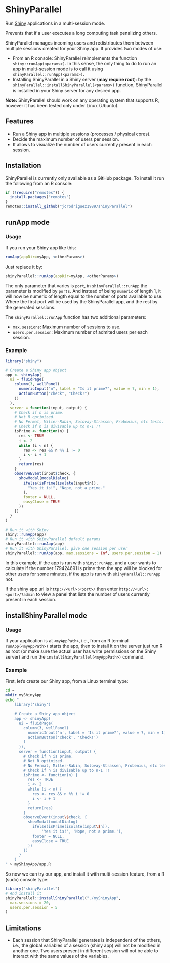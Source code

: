 ShinyParallel
================

Run [Shiny](http://shiny.rstudio.com/) applications in a multi-session
mode.

Prevents that if a user executes a long computing task penalizing
others.

ShinyParallel manages incoming users and redistributes them between
multiple sessions created for your Shiny app. It provides two modes of
use:

-   From an R console: ShinyParallel reimplements the function
    `shiny::runApp(<params>)`. In this sense, the only thing to do to
    run an app in multi-session mode is to call it using
    `shinyParallel::runApp(<params>)`.
-   Installing ShinyParallel in a Shiny server (**may require root**):
    by the `shinyParallel::installShinyParallel(<params>)` function,
    ShinyParallel is installed in your Shiny server for any desired app.

**Note:** ShinyParallel should work on any operating system that
supports R, however it has been tested only under Linux (Ubuntu).

## Features

-   Run a Shiny app in multiple sessions (processes / physical cores).
-   Decide the maximum number of users per session.
-   It allows to visualize the number of users currently present in each
    session.

## Installation

ShinyParallel is currently only available as a GitHub package. To
install it run the following from an R console:

``` r
if (!require("remotes")) {
  install.packages("remotes")
}
remotes::install_github("jcrodriguez1989/shinyParallel")
```

## runApp mode

### Usage

If you run your Shiny app like this:

``` r
runApp(appDir=myApp, <otherParams>)
```

Just replace it by:

``` r
shinyParallel::runApp(appDir=myApp, <otherParams>)
```

The only parameter that varies is `port`, in `shinyParallel::runApp` the
parameter is modified by `ports`. And instead of being `numeric` of
length 1, it will now be numeric of length equal to the number of ports
available to use. Where the first port will be used by the ShinyParallel
app, and the rest by the generated sessions.

The `shinyParallel::runApp` function has two additional parameters:

-   `max.sessions`: Maximum number of sessions to use.
-   `users.per.session`: Maximum number of admited users per each
    session.

### Example

``` r
library("shiny")

# Create a Shiny app object
app <- shinyApp(
  ui = fluidPage(
    column(3, wellPanel(
      numericInput("n", label = "Is it prime?", value = 7, min = 1),
      actionButton("check", "Check!")
    ))
  ),
  server = function(input, output) {
    # Check if n is prime.
    # Not R optimized.
    # No Fermat, Miller-Rabin, Solovay-Strassen, Frobenius, etc tests.
    # Check if n is divisable up to n-1 !!
    isPrime <- function(n) {
      res <- TRUE
      i <- 2
      while (i < n) {
        res <- res && n %% i != 0
        i <- i + 1
      }
      return(res)
    }
    observeEvent(input$check, {
      showModal(modalDialog(
        ifelse(isPrime(isolate(input$n)),
          "Yes it is!", "Nope, not a prime."
        ),
        footer = NULL,
        easyClose = TRUE
      ))
    })
  }
)

# Run it with Shiny
shiny::runApp(app)
# Run it with ShinyParallel default params
shinyParallel::runApp(app)
# Run it with ShinyParallel, give one session per user
shinyParallel::runApp(app, max.sessions = Inf, users.per.session = 1)
```

In this example, if the app is run with `shiny::runApp`, and a user
wants to calculate if the number 179424691 is prime then the app will be
blocked for other users for some minutes, if the app is run with
`shinyParallel::runApp` not.

If the shiny app url is `http://<url>:<port>/` then enter
`http://<url>:<port>/?admin` to view a panel that lists the number of
users currently present in each session.

## installShinyParallel mode

### Usage

If your application is at `<myAppPath>`, i.e., from an R terminal
`runApp(<myAppPath>)` starts the app, then to install it on the server
just run R as root (or make sure the actual user has write permissions
on the Shiny server) and run the `installShinyParallel(<myAppPath>)`
command.

### Example

First, let’s create our Shiny app, from a Linux terminal type:

``` bash
cd ~
mkdir myShinyApp
echo "
    library('shiny')
    
    # Create a Shiny app object
    app <- shinyApp(
      ui = fluidPage(
        column(3, wellPanel(
          numericInput('n', label = 'Is it prime?', value = 7, min = 1),
          actionButton('check', 'Check!')
        )
      )),
      server = function(input, output) {
        # Check if n is prime.
        # Not R optimized.
        # No Fermat, Miller-Rabin, Solovay-Strassen, Frobenius, etc tests.
        # Check if n is divisable up to n-1 !!
        isPrime <- function(n) {
          res <- TRUE
          i <- 2
          while (i < n) {
            res <- res && n %% i != 0
            i <- i + 1
          }
          return(res)
        }
        observeEvent(input\$check, {
          showModal(modalDialog(
            ifelse(isPrime(isolate(input\$n)),
                'Yes it is!', 'Nope, not a prime.'),
            footer = NULL,
            easyClose = TRUE
          ))
        })
      }
    )
" > myShinyApp/app.R
```

So now we can try our app, and install it with multi-session feature,
from a R (sudo) console type:

``` r
library("shinyParallel")
# And install it
shinyParallel::installShinyParallel("./myShinyApp",
  max.sessions = 20,
  users.per.session = 5
)
```

## Limitations

-   Each session that ShinyParallel generates is independent of the
    others, i.e., the global variables of a session (shiny app) will not
    be modified in another one. Two users present in different session
    will not be able to interact with the same values of the variables.
